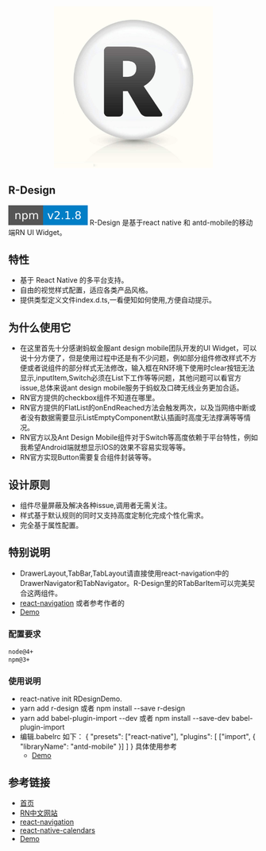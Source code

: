 <p align="center">
    <img width="320" src="https://github.com/GankLun/R-Design/blob/master/logo.jpg">
</p>

## R-Design
[![npm package](https://github.com/GankLun/R-Design/blob/master/link.svg)](https://www.npmjs.org/package/r-design)
R-Design 是基于react native 和 antd-mobile的移动端RN UI Widget。

## 特性

- 基于 React Native 的多平台支持。
- 自由的视觉样式配置，适应各类产品风格。
- 提供类型定义文件index.d.ts,一看便知如何使用,方便自动提示。

## 为什么使用它
- 在这里首先十分感谢蚂蚁金服ant design mobile团队开发的UI Widget，可以说十分方便了，但是使用过程中还是有不少问题，例如部分组件修改样式不方便或者说组件的部分样式无法修改，输入框在RN环境下使用时clear按钮无法显示,inputItem,Switch必须在List下工作等等问题，其他问题可以看官方issue,总体来说ant design mobile服务于蚂蚁及口碑无线业务更加合适。
- RN官方提供的checkbox组件不知道在哪里。
- RN官方提供的FlatList的onEndReached方法会触发两次，以及当网络中断或者没有数据需要显示ListEmptyComponent默认插画时高度无法撑满等等情况。
- RN官方以及Ant Design Mobile组件对于Switch等高度依赖于平台特性，例如我希望Android端就想显示IOS的效果不容易实现等等。
- RN官方实现Button需要复合组件封装等等。

## 设计原则
- 组件尽量屏蔽及解决各种issue,调用者无需关注。
- 样式基于默认规则的同时又支持高度定制化完成个性化需求。
- 完全基于属性配置。

## 特别说明
- DrawerLayout,TabBar,TabLayout请直接使用react-navigation中的DrawerNavigator和TabNavigator。R-Design里的RTabBarItem可以完美契合这两组件。
- [react-navigation](https://github.com/react-navigation/react-navigation) 或者参考作者的
- [Demo](https://github.com/GankLun/RDesignDemo)

### 配置要求

```
node@4+
npm@3+
```
### 使用说明
- react-native init RDesignDemo.
- yarn add r-design 或者 npm install --save r-design
- yarn add babel-plugin-import --dev 或者 npm install --save-dev babel-plugin-import
- 编辑.babelrc 如下：
 {
  "presets": ["react-native"],
  "plugins": [
    ["import", { "libraryName": "antd-mobile" }] 
  ]
 }
  具体使用参考
  - [Demo](https://github.com/GankLun/RDesignDemo)


## 参考链接

- [首页](http://mobile.ant.design)
- [RN中文网站](https://reactnative.cn/)
- [react-navigation](https://github.com/react-navigation/react-navigation)
- [react-native-calendars](https://github.com/wix/react-native-calendars)
- [Demo](https://github.com/GankLun/RDesignDemo)
